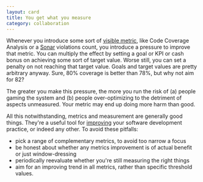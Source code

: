 ```yaml
---
layout: card
title: You get what you measure
category: collaboration
---
```


Whenever you introduce some sort of [visible metric](make-it-visible), like Code Coverage Analysis or a [Sonar](http://sonarqube.org/) violations count, you introduce a pressure to improve that metric. You can multiply the effect by setting a goal or KPI or cash bonus on achieving some sort of target value. Worse still, you can set a penalty on not reaching that target value. Goals and target values are pretty arbitrary anyway. Sure, 80% coverage is better than 78%, but why not aim for 82?

The greater you make this pressure, the more you run the risk of (a) people gaming the system and (b) people over-optimizing to the detriment of aspects unmeasured. Your metric may end up doing more harm than good.

All this notwithstanding, metrics and measurement are generally good things. They're a useful tool for [improving](improve-continuously) your software development practice, or indeed any other. To avoid these pitfalls:

* pick a range of complementary metrics, to avoid too narrow a focus
* be honest about whether any metrics improvement is of actual benefit or just window-dressing
* periodically reevaluate whether you're still measuring the right things
* aim for an improving trend in all metrics, rather than specific threshold values.
